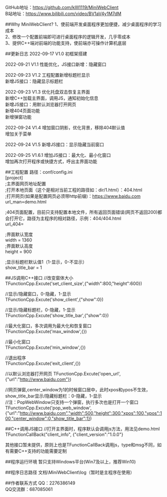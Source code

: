 GitHub地址：https://github.com/kllll1119/MiniWebClient  
B站地址：https://www.bilibili.com/video/BV1aV4y1M7dM  
  
##Why MiniWebClient? 
1、使前端开发桌面程序更加便捷，减少桌面程序的学习成本  
2、修改一个配置前端即可进行桌面程序的逻辑开发，几乎零成本  
3、提供C++端对前端的功能支持，使前端亦可操作计算机底层  

  
##更新日志
2022-09-17 V1.0    初框架搭建  

2022-09-21 V1.1    性能优化，JS接口新增：隐藏窗口  

2022-09-23 V1.2    工程配置新增标题栏显示  
                   新增JS接口：隐藏显示标题栏  
				   
2022-09-23 V1.3    优化托盘双击恢复主界面  
                   新增C++加载主界面，调用JS，通知初始化信息	
                   新增JS接口：用默认浏览器打开网页  
                   新增404页面功能  
                   新增弹窗功能  
				   
2022-09-24 V1.4    增加窗口阴影，优化背景，移除404默认值  
                   增加关于菜单  
				   
2022-09-24 V1.5    新增JS接口：显示隐藏当前窗口  

2022-09-25 V1.6.1  增加JS接口：最大化、最小化窗口    
                   增加再次打开程序或快捷方式，呼出主界面功能
  				   

##工程配置
路径：conf/config.ini  
[project]  
;主界面网页地址配置  
;打开本地页面（这个是相对当前工程的路径如：dir/1.html）：404.html  
;打开网页(如果是配置网页必须带http前缀)：https://www.baidu.com  
url_man=demo.html  
  
;404页面配置，目前只支持配置本地文件，所有返回页面错误(网页不返回200)都会打开它，路径为主程序的相对路径，示例：404/404.html  
url_404=  
  
;界面默认宽度  
width = 1360  
;界面默认高度  
height = 900  
  
;显示标题栏默认值1（1-显示，0-不显示）  
show_title_bar = 1  


##JS调用C++接口
//改变窗体大小  
TFunctionCpp.Excute('set_client_size',{"width":800,"height":600})  
  
//显示/隐藏窗口，0-隐藏，1-显示  
TFunctionCpp.Excute('show_client',{"show":0})  
  
//显示/隐藏标题栏，0-隐藏，1-显示  
TFunctionCpp.Excute('show_title_bar',{"show":0})  
  
//最大化窗口，多次调用为最大化和恢复窗口  
TFunctionCpp.Excute('max_window',{})  
  
//最小化窗口  
TFunctionCpp.Excute('min_window',{})  
  
//退出程序  
TFunctionCpp.Excute('exit_client',{})  
  
//以默认浏览器打开网页
TFunctionCpp.Excute('open_url',{"url":"http://www.baidu.com"})  
  
//网页弹窗,center_window为1的时候窗口居中，此时xpos和ypos不生效，show_title_bar显示/隐藏标题栏：0-隐藏，1-显示  
//注：PopWebWindow只支持一个弹窗，执行多次也是打开一个窗口  
TFunctionCpp.Excute('pop_web_window',{"url":"http://www.baidu.com","width":500,"height":300,"xpos":100,"ypos":100,"center_window":0,"show_title_bar":1})  
  
##C++调用JS接口
//打开主界面时，程序默认会调用js方法，用法见demo.html  
TFunctionCallBack("client_info", {"client_version":"1.0.0"}  

其他接口暂未提供，原则上也是TFunctionCallBack调用js，type和msg不同，如有需要C++支持的功能需要定制  
  

##程序运行环境
暂只支持Windows平台(Win7及以上，推荐Win10)

  
##程序日志路径 
文档\MiniWebClient\log（暂时是主程序在使用）  


##作者联系方式
QQ：2276386149  
QQ交流群：687085061  

